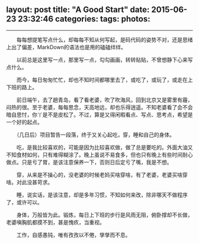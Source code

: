 layout: post
title: "A Good Start"
date: 2015-06-23 23:32:46
categories:
tags:
photos:
-
---

　　每每想提笔写点什么，却每每不知从何写起，是码代码的姿势不对，还是思绪上出了偏差，MarkDown的语法也是用的磕磕绊绊。

　　以前总是这里写一点，那里写一点，勾勾画画，转转贴贴，不曾想静下心来写点什么。

　　而今，每日匆匆忙忙，却也不知时间都哪里去了，或吃了，或玩了，或走在上下班的路上。

　　前日端午，去了趟青岛，看了看老婆，吹了吹海风，回到北京又是雾里有霾，闷热的很。至于老婆，每每思念，天高地远，却也乐得逍遥。不知老婆看了会不会暗自思忖，你丫是不是皮松了。不过，算是又得闲暇看点、写点、思考点，希望是一个好的起点。

　　（几日后）项目暂告一段落，终于又关心起吃，穿，睡和自己的身体。

　　吃，是我比较喜欢的，可能是因为比较喜欢做，做了总是要吃的。外面大油又不知食材如何，只有难得糊涂了。晚上虽说不易食多，但也只有晚上有些时间耐心做点。只是亏了胃，是该注意保养一下，否则日后定亏了嘴，我是不想。

　　穿，从来是不操心的，没老婆的时候老妈买啥穿啥，有了老婆，老婆买啥穿啥。对此没甚苛求。

　　睡，说实话，是该注意，却是多年习惯，不知如何来改，除非哪天不做程序了，或许可以。

　　身体，万般皆为此。锻炼，每日上下班的步行是风雨无阻，俯卧撑却不长做，老婆嗔胸肌都摸不到，甚是愧疚，当重视。

　　工作，自感愚钝，唯有孜孜以不倦，孳孳而不息。

